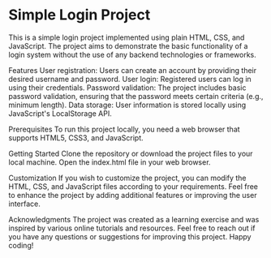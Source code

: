 # Simple Login Project
This is a simple login project implemented using plain HTML, CSS, and JavaScript. 
The project aims to demonstrate the basic functionality of a login system without the use of any backend technologies or frameworks.

Features
User registration: Users can create an account by providing their desired username and password.
User login: Registered users can log in using their credentials.
Password validation: The project includes basic password validation, ensuring that the password meets certain criteria (e.g., minimum length).
Data storage: User information is stored locally using JavaScript's LocalStorage API.

Prerequisites
To run this project locally, you need a web browser that supports HTML5, CSS3, and JavaScript.

Getting Started
Clone the repository or download the project files to your local machine.
Open the index.html file in your web browser.

Customization
If you wish to customize the project, you can modify the HTML, CSS, and JavaScript files according to your requirements.
Feel free to enhance the project by adding additional features or improving the user interface.

Acknowledgments
The project was created as a learning exercise and was inspired by various online tutorials and resources.
Feel free to reach out if you have any questions or suggestions for improving this project. Happy coding!
